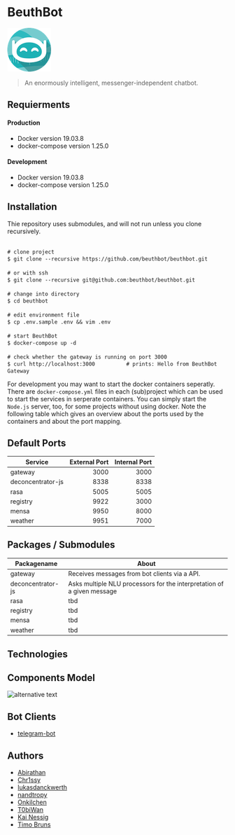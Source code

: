 # BeuthBot

![Icon](.documentation/BeuthBotIcon100.png "Icon")

> An enormously intelligent, messenger-independent chatbot.

## Requierments

#### Production

* Docker version 19.03.8
* docker-compose version 1.25.0

#### Development

* Docker version 19.03.8
* docker-compose version 1.25.0

## Installation

Thie repository uses submodules, and will not run unless you clone recursively.

```shell script

# clone project
$ git clone --recursive https://github.com/beuthbot/beuthbot.git

# or with ssh
$ git clone --recursive git@github.com:beuthbot/beuthbot.git

# change into directory
$ cd beuthbot

# edit environment file
$ cp .env.sample .env && vim .env

# start BeuthBot
$ docker-compose up -d

# check whether the gateway is running on port 3000
$ curl http://localhost:3000          # prints: Hello from BeuthBot Gateway
```

For development you may want to start the docker containers seperatly. There are `docker-compose.yml` files in each (sub)project which can be used to start the services in serperate containers. You can simply start the `Node.js` server, too, for some projects without using docker. Note the following table which gives an overview about the ports used by the containers and about the port mapping.

## Default Ports

| Service | External Port | Internal Port |
| ------- | ------------: | ------------: |
| gateway           | 3000 | 3000 |
| deconcentrator-js | 8338 | 8338 |
| rasa              | 5005 | 5005 |
| registry          | 9922 | 3000 |
| mensa             | 9950 | 8000 |
| weather           | 9951 | 7000 |

## Packages / Submodules

| **Packagename** | **About** |
| ----------- | ----- |
| gateway | Receives messages from bot clients via a API. |
| deconcentrator-js | Asks multiple NLU processors for the interpretation of a given message |
| rasa | tbd |
| registry | tbd |
| mensa | tbd |
| weather | tbd |

## Technologies

## Components Model

![alternative text](http://www.plantuml.com/plantuml/proxy?cache=no&src=https://raw.githubusercontent.com/beuthbot/beuthbot/master/.documentation/uml/components.txt)

## Bot Clients

* [telegram-bot](https://github.com/beuthbot/telegram-bot)

## Authors

* [Abirathan](https://github.com/Abirathan)
* [Chr1ssy](https://github.com/Chr1ssy)
* [lukasdanckwerth](https://github.com/lukasdanckwerth)
* [nandtropy](https://github.com/nandtropy)
* [Onkilchen](https://github.com/Onkilchen)
* [T0biWan](https://github.com/T0biWan)
* [Kai Nessig](https://github.com/tiberius)
* [Timo Bruns](https://github.com/TimoBruns)

